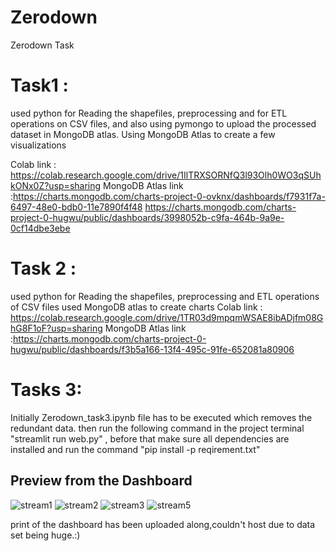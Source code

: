 # Zerodown
 Zerodown Task

# Task1 :
used python for Reading the shapefiles, preprocessing and for ETL operations on CSV files, and also using pymongo to upload the processed dataset in MongoDB atlas.
Using MongoDB Atlas to create a few visualizations 

Colab link : https://colab.research.google.com/drive/1IlTRXSORNfQ3l93Olh0WO3qSUhkONx0Z?usp=sharing
MongoDB Atlas link :https://charts.mongodb.com/charts-project-0-ovknx/dashboards/f7931f7a-6497-48e0-bdb0-11e7890f4f48
https://charts.mongodb.com/charts-project-0-hugwu/public/dashboards/3998052b-c9fa-464b-9a9e-0cf14dbe3ebe

# Task 2 : 
used python for Reading the shapefiles, preprocessing and ETL operations of CSV files
used MongoDB atlas to create charts
Colab link : https://colab.research.google.com/drive/1TR03d9mpqmWSAE8ibADjfm08GhG8F1oF?usp=sharing
MongoDB Atlas link :https://charts.mongodb.com/charts-project-0-hugwu/public/dashboards/f3b5a166-13f4-495c-91fe-652081a80906


# Tasks 3:

Initially Zerodown_task3.ipynb file has to be executed which removes the redundant data.
then run the following command in the project terminal 
			"streamlit run web.py" 
, before that make sure all dependencies are installed and run the command
			"pip install -p reqirement.txt"
			
## Preview from the Dashboard
![stream1](https://user-images.githubusercontent.com/55224395/161404283-712a9aaf-b03b-420c-a533-f47c252fd556.png)
![stream2](https://user-images.githubusercontent.com/55224395/161404323-38e6a1f5-3d35-4dac-a3c2-90382df2b778.png)
![stream3](https://user-images.githubusercontent.com/55224395/161404328-314aa5cd-3b9f-43f4-b7d0-0b4c6de934e1.png)
![stream5](https://user-images.githubusercontent.com/55224395/161404341-2ad3e336-5b4c-4316-8ae5-a9e945b46f04.png)

print of the dashboard has been uploaded along,couldn't host due to data set being huge.:)

